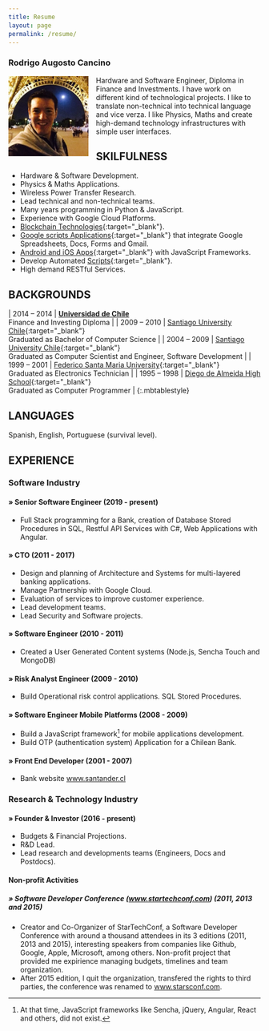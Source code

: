 ```yaml
---
title: Resume
layout: page
permalink: /resume/
---
```


### Rodrigo Augosto Cancino
<!--a href="/assets/resume-rodrigo-augosto-en.pdf" style="float: right;" target="_blank"><img src="/assets/download-pdf-file-button.gif">English PDF</a>

<a href="/assets/resume-rodrigo-augosto-es.pdf" style="float: right; margin-right: 10px;" target="_blank"><img src="/assets/download-pdf-file-button.gif">Español PDF</a-->
<div style="clear: both;">
</div>
<img src="/assets/coto.jpg" width="160" height="160" style="float: left; margin-right: 15px;"/> Hardware and Software Engineer, Diploma in Finance and Investments. I have work on different kind of technological projects. I like to translate non-technical into technical language and vice verza. 
I like Physics, Maths and create high-demand technology infrastructures with simple user interfaces.


## SKILFULNESS

- Hardware & Software Development.
- Physics & Maths Applications.
- Wireless Power Transfer Research.
- Lead technical and non-technical teams.
- Many years programming in Python & JavaScript.
- Experience with Google Cloud Platforms.
- [Blockchain Technologies](http://bit.ly/cryptocurrency_programming){:target="_blank"}.
- [Google scripts Applications](http://bit.ly/google_script_programming){:target="_blank"} that integrate Google Spreadsheets, Docs, Forms and Gmail.
- [Android and iOS Apps](http://bit.ly/mob_apps_programming){:target="_blank"} with JavaScript Frameworks.
- Develop Automated [Scripts][quora_s]{:target="_blank"}.
- High demand RESTful Services.



## BACKGROUNDS

| 2014 – 2014 | **[Universidad de Chile][fen]**  <br> Finance and Investing Diploma |
| 2009 – 2010 | [Santiago University Chile][usach]{:target="_blank"} <br> Graduated as Bachelor of Computer Science |
| 2004 – 2009 | [Santiago University Chile][usach]{:target="_blank"} <br> Graduated as Computer Scientist and Engineer, Software Development |
| 1999 – 2001 | [Federico Santa Maria University][usm]{:target="_blank"} <br> Graduated as Electronics Technician |
| 1995 – 1998 | [Diego de Almeida High School][lda]{:target="_blank"} <br> Graduated as Computer Programmer |
{:.mbtablestyle}

    
## LANGUAGES

Spanish, English, Portuguese (survival level).

## EXPERIENCE

### Software Industry
#### » Senior Software Engineer  (2019 - present)
- Full Stack programming for a Bank, creation of Database Stored Procedures in SQL, Restful API Services with C#, Web Applications with Angular. 

#### » CTO (2011 - 2017)
- Design and planning of Architecture and Systems for multi-layered banking applications.
- Manage Partnership with Google Cloud.
- Evaluation of services to improve customer experience.
- Lead development teams.
- Lead Security and Software projects.

#### » Software Engineer (2010 - 2011)
- Created a User Generated Content systems (Node.js, Sencha Touch and MongoDB)

#### » Risk Analyst Engineer (2009 - 2010)
- Build Operational risk control applications. SQL Stored Procedures.

#### » Software Engineer Mobile Platforms (2008 - 2009)
- Build a JavaScript framework[^framework] for mobile applications development.
- Build OTP (authentication system) Application for a Chilean Bank. 

#### » Front End Developer (2001 - 2007)
- Bank website www.santander.cl 



### Research & Technology Industry
#### » Founder & Investor (2016 - present)

- Budgets & Financial Projections.
- R&D Lead.
- Lead research and developments teams (Engineers, Docs and Postdocs).


#### Non-profit Activities 
##### » Software Developer Conference (www.startechconf.com) (2011, 2013 and 2015)
- Creator and Co-Organizer of StarTechConf, a Software Developer Conference with around a thousand attendees in its 3 editions (2011, 2013 and 2015), interesting speakers from companies like Github, Google, Apple, Microsoft, among others. Non-profit project that provided me expirience managing budgets, timelines and team organization.
- After 2015 edition, I quit the organization, transfered the rights to third parties, the conference was renamed to www.starsconf.com.


[^framework]: At that time, JavaScript frameworks like Sencha, jQuery, Angular, React and others, did not exist.

[usach]: http://www.usach.cl
[usm]: http://www.utfsm.cl
[fen]: http://www.fen.uchile.cl
[t_coto]: https://www.twitter.com/coto
[g_coto]: https://www.github.com/coto
[quora_s]: https://www.quora.com/What-is-the-coolest-thing-you-have-ever-created-alone-as-a-programmer/answer/Coto-Augosto
[quora]: https://www.quora.com/Coto-Augosto
[lda]: http://fees.cl/lda/
